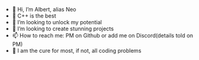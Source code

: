 - 👋 Hi, I’m Albert, alias Neo
- 🌱 C++ is the best
- 👀 I’m looking to unlock my potential
- 💞️ I’m looking to create stunning projects
- 📫 How to reach me: PM on Github or add me on Discord(details told on PM)
- 💉 I am the cure for most, if not, all coding problems

<!---
Neo802/Neo802 is a ✨ special ✨ repository because its `README.md` (this file) appears on your GitHub profile.
You can click the Preview link to take a look at your changes.
--->
